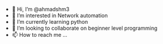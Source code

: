- 👋 Hi, I’m @ahmadshm3
- 👀 I’m interested in Network automation 
- 🌱 I’m currently learning python 
- 💞️ I’m looking to collaborate on beginner level programming 
- 📫 How to reach me ...

<!---
ahmadshm3/ahmadshm3 is a ✨ special ✨ repository because its `README.md` (this file) appears on your GitHub profile.
You can click the Preview link to take a look at your changes.
--->

